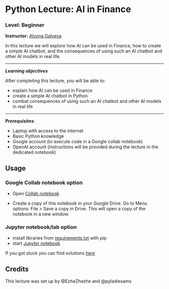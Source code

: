 # Python Lecture: AI in Finance
### Level: Beginner
**Instructor:** [Alyona Galyeva](https://www.linkedin.com/in/alyonagalyeva/)

In this lecture we will explore how AI can be used in Finance, how to create a simple AI chatbot, and the consequences of using such an AI chatbot and other AI models in real life.

---


***Learning objectives***

After completing this lecture, you will be able to:

* explain how AI can be used in Finance
* create a simple AI chatbot in Python
* combat consequences of using such an AI chatbot and other AI models in real life


---


***Prerequisites***:
* Laptop with access to the internet
* Basic Python knowledge
* Google account (to execute code in a Google collab notebook)
* OpenAI account (instructions will be provided during the lecture in the dedicated notebook)

## Usage

### Google Collab notebook option

* Open [Collab notebook](https://colab.research.google.com/drive/1jen6AziZbz8ofZiA_gj4GL7EnYGaE221?usp=sharing)

* Create a copy of this notebook in your Google Drive. Go to Menu options: File > Save a copy in Drive. This will open a copy of the notebook in a new window.

### Jupyter notebook/lab option

* install libraries from [requirements.txt](requirements.txt) with pip
* start [Jupyter notebook](materials/ai-in-finance-python-lecture-2024.ipynb)

If you got stuck you can find solutions [here](solutions/ai-in-finance-python-lecture-2024-solutions.ipynb)

## Credits
This lecture was set up by @EzheZhezhe and @pyladiesams
